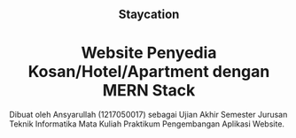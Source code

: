<h2 align="center">Staycation</h2>

<h1 align="center">Website Penyedia Kosan/Hotel/Apartment dengan MERN Stack</h1>

Dibuat oleh Ansyarullah (1217050017) sebagai Ujian Akhir Semester Jurusan Teknik Informatika Mata Kuliah Praktikum Pengembangan Aplikasi Website.
